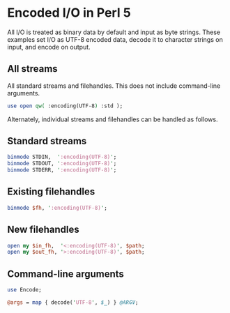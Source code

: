 # Encoded I/O in Perl 5

All I/O is treated as binary data by default and input as byte strings.  These
examples set I/O as UTF-8 encoded data, decode it to character strings on input,
and encode on output.

## All streams

All standard streams and filehandles.  This does not include command-line
arguments.

```perl
use open qw( :encoding(UTF-8) :std );
```

Alternately, individual streams and filehandles can be handled as follows.

## Standard streams

```perl
binmode STDIN,  ':encoding(UTF-8)';
binmode STDOUT, ':encoding(UTF-8)';
binmode STDERR, ':encoding(UTF-8)';
```

## Existing filehandles

```perl
binmode $fh, ':encoding(UTF-8)';
```

## New filehandles

```perl
open my $in_fh,  '<:encoding(UTF-8)', $path;
open my $out_fh, '>:encoding(UTF-8)', $path;
```

## Command-line arguments

```perl
use Encode;

@args = map { decode('UTF-8', $_) } @ARGV;
```

